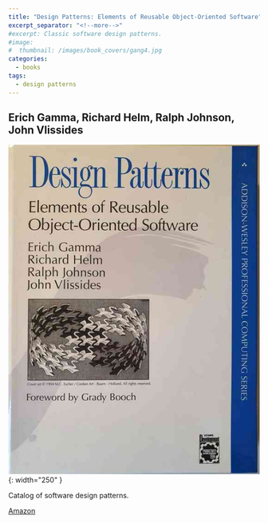 ```yaml
---
title: "Design Patterns: Elements of Reusable Object-Oriented Software"
excerpt_separator: "<!--more-->"
#excerpt: Classic software design patterns.
#image:
#  thumbnail: /images/book_covers/gang4.jpg
categories:
  - books
tags:
  - design patterns
---
```



##  Erich Gamma, Richard Helm, Ralph Johnson, John Vlissides


![alt text](/images/book_covers/gang4.jpg "Title"){: width="250" }

<!--more-->

Catalog of software design patterns.



[Amazon](https://www.amazon.com/Design-Patterns-Elements-Reusable-Object-Oriented/dp/0201633612/)




